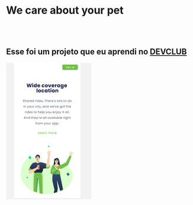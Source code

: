 <h1> We care about your pet </h1>
<br>
<br>
<h2> Esse foi um projeto que eu aprendi no <a href="https://aulas.devclub.com.br/m/courses"</a> DEVCLUB </h2>
<img src=https://raw.githubusercontent.com/jenny67-code/We-care/b88e66c2d979adf2fb848c85e846c75d0e70cbd1/Captura%20de%20Tela%20(1).png </img>
